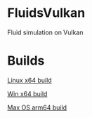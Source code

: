 # FluidsVulkan
Fluid simulation on Vulkan

# Builds
[Linux x64 build](https://github.com/MaxDrom/FluidsVulkan/releases/download/latest/linux-x64.zip)

[Win x64 build](https://github.com/MaxDrom/FluidsVulkan/releases/download/latest/win-x64.zip)

[Max OS arm64 build](https://github.com/MaxDrom/FluidsVulkan/releases/download/latest/osx-arm64.zip)
